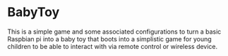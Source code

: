 # BabyToy
This is a simple game and some associated configurations to turn a basic Raspbian pi into a baby toy that boots into a simplistic game for young children to be able to interact with via remote control or wireless device.
